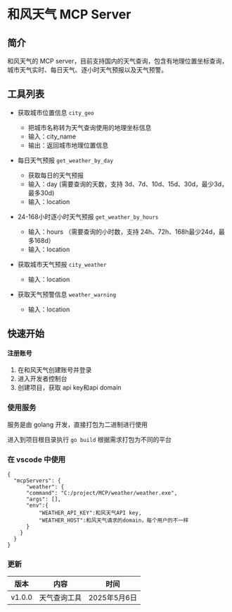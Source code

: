# 和风天气 MCP Server
## 简介
和风天气的 MCP server，目前支持国内的天气查询，包含有地理位置坐标查询，城市天气实时、每日天气、逐小时天气预报以及天气预警。

## 工具列表
- 获取城市位置信息 `city_geo`
    - 把城市名称转为天气查询使用的地理坐标信息
    - 输入：city_name
    - 输出：返回城市地理位置信息

- 每日天气预报 `get_weather_by_day`
    - 获取每日的天气预报
    - 输入：day (需要查询的天数，支持 3d、7d、10d、15d、30d，最少3d，最多30d)
    - 输入：location

- 24-168小时逐小时天气预报 `get_weather_by_hours`
    - 输入：hours （需要查询的小时数，支持 24h、72h、168h最少24d，最多168d）
    - 输入：location

- 获取城市天气预报 `city_weather`
    - 输入：location

- 获取天气预警信息 `weather_warning`
    - 输入：location

## 快速开始
#### 注册账号
1. 在和风天气创建账号并登录
2. 进入开发者控制台
3. 创建项目，获取 api key和api domain

### 使用服务
服务是由 golang 开发，直接打包为二进制进行使用

进入到项目根目录执行 `go build`
根据需求打包为不同的平台

### 在 vscode 中使用

```
{
  "mcpServers": {
	  "weather": {
      "command": "C:/project/MCP/weather/weather.exe",
      "args": [],
	  "env":{
		  "WEATHER_API_KEY":和风天气API key,
		  "WEATHER_HOST":和风天气请求的domain，每个用户的不一样
	  }
    }
  }
}
```

### 更新
| 版本     | 内容     | 时间        |
|--------|--------|-----------|
| v1.0.0 | 天气查询工具 | 2025年5月6日 |
